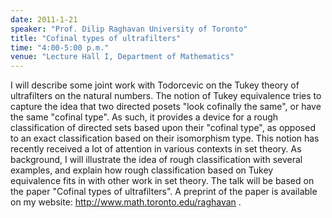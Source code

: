 ```yaml
---
date: 2011-1-21
speaker: "Prof. Dilip Raghavan University of Toronto"
title: "Cofinal types of ultrafilters"
time: "4:00-5:00 p.m."
venue: "Lecture Hall I, Department of Mathematics"
---
```

I will describe some joint work with Todorcevic on the Tukey theory
of ultrafilters on the natural numbers. The notion of Tukey
equivalence tries to capture the idea that two directed posets
"look cofinally the same", or have the same "cofinal type". As such,
it provides a device for a rough classification of directed sets based
upon their "cofinal type", as opposed to an exact classification based
on their isomorphism type. This notion has recently received a lot of
attention in various contexts in set theory. As background, I will
illustrate the idea of rough classification with several examples,
and  explain how rough classification based on Tukey equivalence fits
in with other work in set theory. The talk will be based on the paper
"Cofinal types of ultrafilters". A preprint of the paper is available
on my website: http://www.math.toronto.edu/raghavan .

